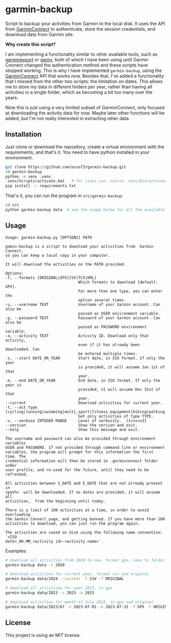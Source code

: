 # garmin-backup

Script to backup your activities from Garmin to the local disk. It uses the API from [GarminConnect](https://github.com/cyberjunky/python-garminconnect) to authenticate, store the session credentials, and download data from Garmin site. 


**Why create this script?**

I am implementing a functionality similar to other available tools, such as [garminexport](https://github.com/petergardfjall/garminexport) or [garpy](https://github.com/felipeam86/garpy), both of which I have been using until Garmin Connect changed the authentication method and these scripts have stopped working. This is why I have implemented ``garmin-backup``, using the [GarminConnect](https://github.com/cyberjunky/python-garminconnect) API that works now. Besides that, I've added a functionality that I missed from the other two scripts: the limitation on dates. This allows me to store my data in different folders per year, rather than having all activities in a single folder, which as becoming a bit too many over the years.

Note this is just using a very limited subset of GarminConnect, only focused at downloading the activity data for now. Maybe later other functions will be added, but I'm not really interested in extracting other data.



## Installation

Just clone or download the repository, create a virtual environment with the requirements, and that's it. You need to have python installed in your environment.

```bash
git clone https://github.com/osso73/garmin-backup.git
cd garmin-backup
python -m venv .venv
.venv/Scripts/activate.bat   # for linux use: source .venv/bin/activate
pip install -r requirements.txt
```

That's it, you can run the program in `src/garmin-backup`:

```bash
cd src
python garmin-backup data  # see the usage below for all the available options
```



## Usage

    Usage: garmin-backup.py [OPTIONS] PATH

    gamin-backup is a script to download your activities from  Garmin Connect,
    so you can keep a local copy in your computer.

    It will download the activities on the PATH provided.

    Options:
    -f, --formats [ORIGINAL|GPX|CSV|TCX|KML]
                                    Which formats to download [default: GPX].
                                    For more than one type, you can enter the
                                    option several times.
    -u, --username TEXT             Username of your Garmin account. Can also be
                                    passed as USER environment variable.
    -p, --password TEXT             Password of your Garmin account. Can also be
                                    passed as PASSWORD environment variable.
    -a, --activity TEXT             Activity ID. Download only that activity,
                                    even if it has already been downloaded. Can
                                    be entered multiple times.
    -s, --start DATE_OR_YEAR        Start date, in ISO format. If only the year
                                    is provided, it will assume Jan 1st of that
                                    year.
    -e, --end DATE_OR_YEAR          End date, in ISO format. If only the year is
                                    provided, it will assume Dec 31st of that
                                    year.
    --current                       Download activities for current year.
    -t, --act_type [cycling|running|swimming|multi_sport|fitness_equipment|hiking|walking|other]
                                    Get only activities of type TYPE.
    -v, --verbose INTEGER RANGE     Level of verbosity.  [1<=x<=3]
    --version                       Show the version and exit.
    --help                          Show this message and exit.

    The username and password can also be provided through environment variables
    USER and PASSWORD. If not provided through command line or environment
    variables, the program will prompt for this information the first time. The
    credential information will then be stored in .garminconnect folder under
    user profile, and re-used for the future, until they need to be refreshed.

    All activities between S_DATE and E_DATE that are not already present in
    <path>  will be downloaded. If no dates are provided, it will assume all
    activities,  from the beginning until today.

    There is a limit of 100 activities at a time, in order to avoid overloading
    the Garmin Connect page, and getting banned. If you have more than 100
    activities to download, you can just run the program again.

    The activities are saved on disk using the following name convention:  `<ISO
    date>_HH.MM_<activity id>-<activity name>`.



Examples:
```bash
# download all activities from 2020 to now, format gpx, save to folder ./data
garmin-backup data -s 2020

# download activities for current year, format csv and original
garmin-backup data/2024 --current -f CSV -f ORIGINAL

# download all activities for year 2023, in gpx
garmin-backup data/2023 -s 2023 -e 2023

# download activities for month of July 2023, in gpx and original
garmin-backup data/2023/07 -s 2023-07-01 -e 2023-07-31 -f GPX -f ORIGINAL
```


## License

This project is using an MIT license.
